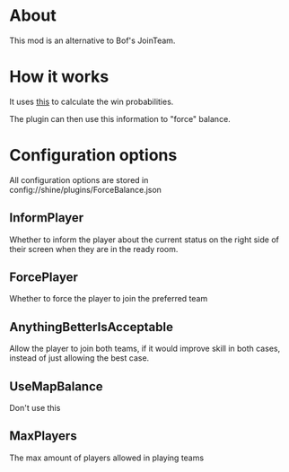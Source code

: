 # About

This mod is an alternative to Bof's JoinTeam.

# How it works

It uses [this](https://moultano.wordpress.com/2014/08/04/a-skill-ranking-system-for-natural-selection-2/)
to calculate the win probabilities.

The plugin can then use this information to "force" balance.

# Configuration options

All configuration options are stored in config://shine/plugins/ForceBalance.json

## InformPlayer

Whether to inform the player about the current status on the right side of their screen when
they are in the ready room.

## ForcePlayer

Whether to force the player to join the preferred team

## AnythingBetterIsAcceptable

Allow the player to join both teams, if it would improve skill
in both cases, instead of just allowing the best case.

## UseMapBalance

Don't use this

## MaxPlayers

The max amount of players allowed in playing teams
